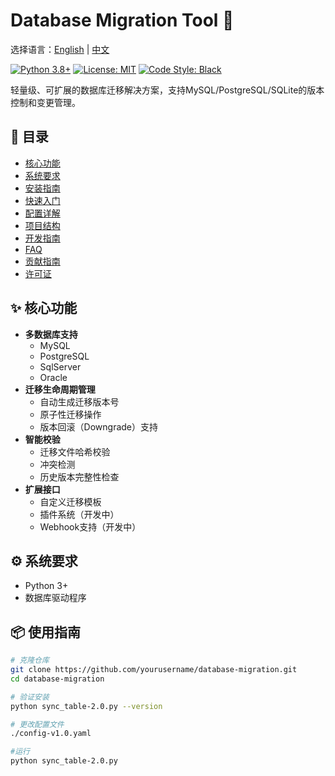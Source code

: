 # Database Migration Tool 🚀

选择语言：[English](README-EN.md) | [中文](README.md)

[![Python 3.8+](https://img.shields.io/badge/python-3.8%2B-blue)](https://www.python.org/)
[![License: MIT](https://img.shields.io/badge/License-MIT-green.svg)](https://opensource.org/licenses/MIT)
[![Code Style: Black](https://img.shields.io/badge/code%20style-black-000000.svg)](https://github.com/psf/black)

轻量级、可扩展的数据库迁移解决方案，支持MySQL/PostgreSQL/SQLite的版本控制和变更管理。

## 📌 目录

- [核心功能](#✨-核心功能)
- [系统要求](#⚙️-系统要求)
- [安装指南](#📦-安装指南)
- [快速入门](#🚀-快速入门)
- [配置详解](#⚙️-配置详解)
- [项目结构](#📂-项目结构)
- [开发指南](#👨💻-开发指南)
- [FAQ](#❓-faq)
- [贡献指南](#🤝-贡献指南)
- [许可证](#📄-许可证)

## ✨ 核心功能

- **多数据库支持**
  - MySQL
  - PostgreSQL
  - SqlServer
  - Oracle
- **迁移生命周期管理**
  - 自动生成迁移版本号
  - 原子性迁移操作
  - 版本回滚（Downgrade）支持
- **智能校验**
  - 迁移文件哈希校验
  - 冲突检测
  - 历史版本完整性检查
- **扩展接口**
  - 自定义迁移模板
  - 插件系统（开发中）
  - Webhook支持（开发中）

## ⚙️ 系统要求

- Python 3+
- 数据库驱动程序

## 📦 使用指南

```bash
# 克隆仓库
git clone https://github.com/yourusername/database-migration.git
cd database-migration

# 验证安装
python sync_table-2.0.py --version

# 更改配置文件
./config-v1.0.yaml

#运行
python sync_table-2.0.py
